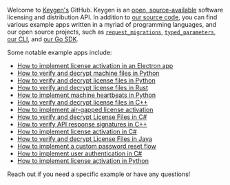 Welcome to [Keygen's](https://keygen.sh) GitHub. Keygen is an [open, source-available](https://github.com/keygen-sh/keygen-api) software licensing and distribution API. In addition to [our source code](https://github.com/keygen-sh/keygen-api), you can find various example apps written in a myriad of programming languages, and our open source projects, such as [`request_migrations`](https://github.com/keygen-sh/request_migrations), [`typed_parameters`](https://github.com/keygen-sh/typed_parameters), [our CLI](https://github.com/keygen-sh/keygen-cli), and [our Go SDK](https://github.com/keygen-sh/keygen-go).

Some notable example apps include:

- [How to implement license activation in an Electron app](https://github.com/keygen-sh/example-electron-license-activation)
- [How to verify and decrypt machine files in Python](https://github.com/keygen-sh/example-python-cryptographic-machine-files)
- [How to verify and decrypt license files in Python](https://github.com/keygen-sh/example-python-cryptographic-license-files)
- [How to verify and decrypt license files in Rust](https://github.com/keygen-sh/example-rust-cryptographic-license-files)
- [How to implement machine heartbeats in Python](https://github.com/keygen-sh/example-python-machine-heartbeats)
- [How to verify and decrypt license files in C++](https://github.com/keygen-sh/example-cpp-cryptographic-license-files)
- [How to implement air-gapped license activation](https://github.com/keygen-sh/air-gapped-activation-example)
- [How to verify and decrypt License Files in C#](https://github.com/keygen-sh/example-csharp-cryptographic-license-files)
- [How to verify API response signatures in C++](https://github.com/keygen-sh/example-cpp-response-signature-verification)
- [How to implement license activation in C#](https://github.com/keygen-sh/example-csharp-license-activation)
- [How to verify and decrypt License Files in Java](https://github.com/keygen-sh/example-java-cryptographic-license-files)
- [How to implement a custom password reset flow](https://github.com/keygen-sh/example-password-reset-fulfillment)
- [How to implement user authentication in C#](https://github.com/keygen-sh/example-csharp-user-authentication)
- [How to implement license activation in Python](https://github.com/keygen-sh/example-python-machine-activation)

Reach out if you need a specific example or have any questions!
